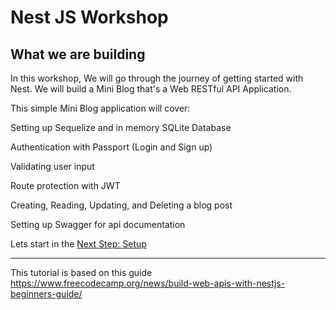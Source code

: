 # Nest JS Workshop

## What we are building

In this workshop, We will go through the journey of getting started with Nest. We will build a Mini Blog that's a Web RESTful API Application.

This simple Mini Blog application will cover:

Setting up Sequelize and in memory SQLite Database

Authentication with Passport (Login and Sign up)

Validating user input

Route protection with JWT

Creating, Reading, Updating, and Deleting a blog post

Setting up Swagger for api documentation

Lets start in the [Next Step: Setup](./001%20setup.md)

---

This tutorial is based on this guide https://www.freecodecamp.org/news/build-web-apis-with-nestjs-beginners-guide/
